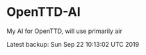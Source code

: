 # OpenTTD-AI
My AI for OpenTTD, will use primarily air

Latest backup: Sun Sep 22 10:13:02 UTC 2019
